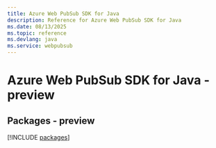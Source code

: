 ```yaml
---
title: Azure Web PubSub SDK for Java
description: Reference for Azure Web PubSub SDK for Java
ms.date: 08/13/2025
ms.topic: reference
ms.devlang: java
ms.service: webpubsub
---
```

# Azure Web PubSub SDK for Java - preview
## Packages - preview
[!INCLUDE [packages](web-pubsub-index.md)]